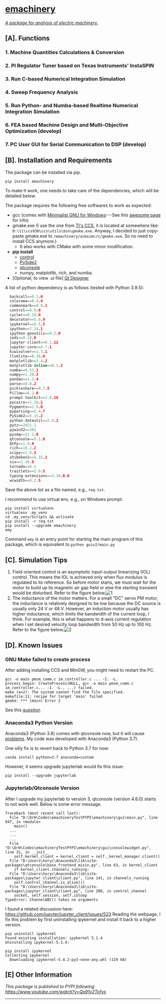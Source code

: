 # [emachinery](https://pypi.org/project/emachinery/)

*<u>A package for analysis of electric machinery.</u>*

## [A]. Functions

### 1. Machine Quantities Calculations & Conversion

### 2. PI Regulator Tuner based on Texas Instruments' InstaSPIN

### 3. Run C-based Numerical Integration Simulation

### 4. Sweep Frequency Analysis

### 5. Run Python- and Numba-based Realtime Numerical Integration Simulation

### 6. FEA based Machine Design and Multi-Objective Optimization (develop)

### 7. PC User GUI for Serial Communication to DSP (develop)


## [B]. Installation and Requirements

The package can be installed via pip.
```shell
pip install emachinery
```
To make it work, one needs to take care of the dependencies, which will be detailed below.

The package requires the following free softwares to work as expected:
- gcc (comes with [Minimalist GNU for Windows](https://sourceforge.net/projects/mingw/)---See this [awesome page](https://www3.ntu.edu.sg/home/ehchua/programming/howto/Cygwin_HowTo.html) for info)
- gmake.exe (I use the one from [TI's CCS](https://www.ti.com/tool/download/CCSTUDIO), it is located at somewhere like: `D:\ti\ccs930\ccs\utils\bin\gmake.exe`. Anyway, I decided to just copy-paste gmake.exe to `/emachinery/acmsimc/c/gmake.exe`. So no need to install CCS anymore.)
  - It also works with CMake with some minor modification.
- **pip install**
  - [control](https://pypi.org/project/control/)
  - [PySide2](https://pypi.org/project/PySide2/)
  - [qtconsole](https://github.com/jupyter/qtconsole)
  - numpy, matplotlib, rich, and numba.
- [Optional, to view .ui file] [Qt Designer](https://build-system.fman.io/qt-designer-download)

A list of python dependency is as follows (tested with Python 3.9.5):
```c++
  backcall==0.2.0
  colorama==0.4.4
  commonmark==0.9.1
  control==0.9.0
  cycler==0.10.0
  decorator==5.0.9
  ipykernel==5.5.5
  ipython==7.24.1
  ipython-genutils==0.2.0
  jedi==0.18.0
  jupyter-client==6.1.12
  jupyter-core==4.7.1
  kiwisolver==1.3.1
  llvmlite==0.36.0
  matplotlib==3.4.2
  matplotlib-inline==0.1.2
  numba==0.53.1
  numpy==1.20.3
  pandas==1.2.4
  parso==0.8.2
  pickleshare==0.7.5
  Pillow==8.2.0
  prompt-toolkit==3.0.18
  pycairo==1.20.1
  Pygments==2.9.0
  pyparsing==2.4.7
  PySide2==5.15.2
  python-dateutil==2.8.1
  pytz==2021.1
  pywin32==301
  pyzmq==22.1.0
  qtconsole==5.1.0
  QtPy==1.9.0
  rich==10.2.2
  scipy==1.6.3
  shiboken2==5.15.2
  six==1.16.0
  tornado==6.1
  traitlets==5.0.5
  typing-extensions==3.10.0.0
  wcwidth==0.2.5
```
Save the above list as a file named, e.g., `req.txt`.

I recommend to use virtual env, e.g., on Windows prompt:
```shell
pip install virtualenv
virtualenv .my_venv
cd .my_venv/Scripts && activate
pip install -r req.txt
pip install --upgrade emachinery
emy
```
Command `emy` is an entry point for starting the main program of this package, which is equivalent to `python guiv2/main.py`

## [C]. Simulation Tips

1. Field oriented control is an asymptotic input-output linearizing (IOL) control. This means the IOL is achieved only when flux modulus is regulated to its reference. So before motor starts, we must wait for the motor to build up its magnetic air gap field or else the starting transient would be disturbed. Refer to the figure below.![1](https://github.com/horychen/emachinery/blob/main/gallery/readme-pic-flux-to-build.png?raw=true)
2. The inductance of the motor matters. For a small "DC" servo PM motor, the inductance is relatively designed to be low because the DC source is usually only 24 V or 48 V. However, an induction motor usually has higher inductance, which limits the bandwidth of the current loop, I think. For example, this is what happens to d-axis current regulation when I set desired velocity loop bandwidth from 50 Hz up to 100 Hz. Refer to the figure below.![2](https://github.com/horychen/emachinery/blob/main/gallery/readme-pic-comparison-d-axis-current-regulation-per-inductance.png?raw=true)



## [D]. Known Issues

### GNU Make failed to create process
After adding installing CCS and MinGW, you might need to restart the PC.

```
gcc -o main pmsm_comm.c im_controller.c ... -I. -L.
process_begin: CreateProcess(NULL, gcc -o main pmsm_comm.c im_controller.c... -I. -L., ...) failed.
make (e=2): The system cannot find the file specified.
makefile:11: recipe for target 'main' failed
gmake: *** [main] Error 2
```

See this [question](https://stackoverflow.com/questions/3848357/createprocess-no-such-file-or-directory)

### Anaconda3 Python Version
Anaconda3 (Python 3.8) comes with qtconsole now, but it will cause [problems](https://github.com/jupyter/qtconsole/issues/400). My code was developed with Anaconda3 (Python 3.7). 

One silly fix is to revert back to Python 3.7 for now: 

```conda install python=3.7 anaconda=custom```

However, it seems upgrade jupyterlab would fix this issue:

```pip install --upgrade jupyterlab```

### Jupyterlab/Qtconsole Version
After I upgrade my jupyterlab to version 3, qtconsole (version 4.6.0) starts to not work well. Below is some error message.
```
Traceback (most recent call last):
  File "D:\DrH\Codes\emachineryTestPYPI\emachinery\gui\main.py", line 947, in <module>
    main()
  ...
  ...
  ...
  File "D:\DrH\Codes\emachineryTestPYPI\emachinery\gui\consolewidget.py", line 31, in __init__
    self.kernel_client = kernel_client = self._kernel_manager.client()
  File "D:\Users\horyc\Anaconda3\lib\site-packages\qtconsole\base_frontend_mixin.py", line 63, in kernel_client
    if kernel_client.channels_running:
  File "D:\Users\horyc\Anaconda3\lib\site-packages\jupyter_client\client.py", line 141, in channels_running
    self.control_channel.is_alive())
  File "D:\Users\horyc\Anaconda3\lib\site-packages\jupyter_client\client.py", line 200, in control_channel
    socket, self.session, self.ioloop
TypeError: ChannelABC() takes no arguments
```
I found a related discussion here: https://github.com/jupyter/jupyter_client/issues/523
Reading the webpage, I fix this problem by first uninstalling ipykernel and install it back to a higher version.
```
pip uninstall ipykernel
Found existing installation: ipykernel 5.1.4
Uninstalling ipykernel-5.1.4:

pip install ipykernel
Collecting ipykernel
  Downloading ipykernel-5.4.2-py3-none-any.whl (119 kB)
```

## [E] Other Information

_This package is published to PYPI following https://www.youtube.com/watch?v=Qs91v2Tofys_

----


